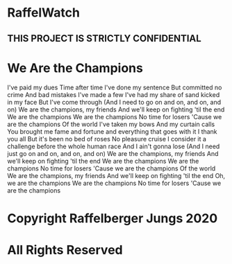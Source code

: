 # RaffelWatch

## THIS PROJECT IS STRICTLY CONFIDENTIAL

# We Are the Champions

I've paid my dues
Time after time
I've done my sentence
But committed no crime
And bad mistakes
I've made a few
I've had my share of sand kicked in my face
But I've come through
(And I need to go on and on, and on, and on)
We are the champions, my friends
And we'll keep on fighting 'til the end
We are the champions
We are the champions
No time for losers
'Cause we are the champions
Of the world
I've taken my bows
And my curtain calls
You brought me fame and fortune and everything that goes with it
I thank you all
But it's been no bed of roses
No pleasure cruise
I consider it a challenge before the whole human race
And I ain't gonna lose
(And I need just go on and on, and on, and on)
We are the champions, my friends
And we'll keep on fighting 'til the end
We are the champions
We are the champions
No time for losers
'Cause we are the champions
Of the world
We are the champions, my friends
And we'll keep on fighting 'til the end
Oh, we are the champions
We are the champions
No time for losers
'Cause we are the champions

# Copyright Raffelberger Jungs 2020
# All Rights Reserved